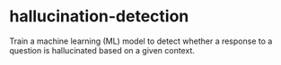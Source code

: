 # hallucination-detection
Train a machine learning (ML) model to detect whether a response to a question is hallucinated based on a given context.
